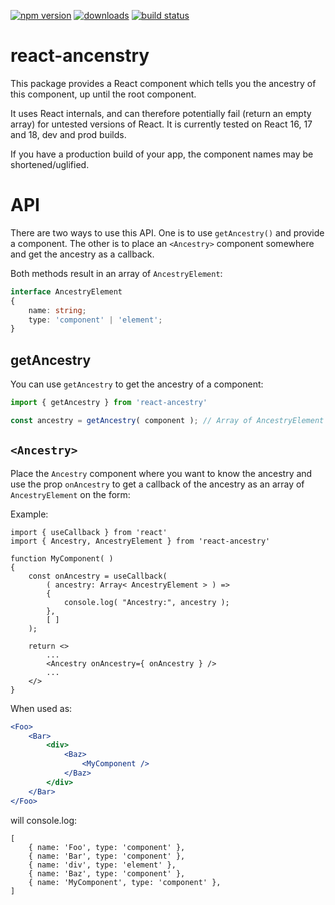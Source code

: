 [![npm version][npm-image]][npm-url]
[![downloads][downloads-image]][npm-url]
[![build status][build-image]][build-url]


# react-ancenstry

This package provides a React component which tells you the ancestry of this component, up until the root component.

It uses React internals, and can therefore potentially fail (return an empty array) for untested versions of React. It is currently tested on React 16, 17 and 18, dev and prod builds.

If you have a production build of your app, the component names may be shortened/uglified.


# API

There are two ways to use this API. One is to use `getAncestry()` and provide a component. The other is to place an `<Ancestry>` component somewhere and get the ancestry as a callback.

Both methods result in an array of `AncestryElement`:

```ts
interface AncestryElement
{
    name: string;
    type: 'component' | 'element';
}
```


## getAncestry

You can use `getAncestry` to get the ancestry of a component:

```ts
import { getAncestry } from 'react-ancestry'

const ancestry = getAncestry( component ); // Array of AncestryElement
```


## `<Ancestry>`

Place the `Ancestry` component where you want to know the ancestry and use the prop `onAncestry` to get a callback of the ancestry as an array of `AncestryElement` on the form:

Example:

```tsx
import { useCallback } from 'react'
import { Ancestry, AncestryElement } from 'react-ancestry'

function MyComponent( )
{
    const onAncestry = useCallback(
        ( ancestry: Array< AncestryElement > ) =>
        {
            console.log( "Ancestry:", ancestry );
        },
        [ ]
    );

    return <>
        ...
        <Ancestry onAncestry={ onAncestry } />
        ...
    </>
}
```

When used as:

```jsx
<Foo>
    <Bar>
        <div>
            <Baz>
                <MyComponent />
            </Baz>
        </div>
    </Bar>
</Foo>
```

will console.log:

```
[
    { name: 'Foo', type: 'component' },
    { name: 'Bar', type: 'component' },
    { name: 'div', type: 'element' },
    { name: 'Baz', type: 'component' },
    { name: 'MyComponent', type: 'component' },
]
```


[npm-image]: https://img.shields.io/npm/v/react-ancestry.svg
[npm-url]: https://npmjs.org/package/react-ancestry
[downloads-image]: https://img.shields.io/npm/dm/react-ancestry.svg
[build-image]: https://img.shields.io/github/workflow/status/grantila/react-ancestry/Master.svg
[build-url]: https://github.com/grantila/react-ancestry/actions?query=workflow%3AMaster
[lgtm-url]: https://lgtm.com/projects/g/grantila/react-ancestry/context:javascript
